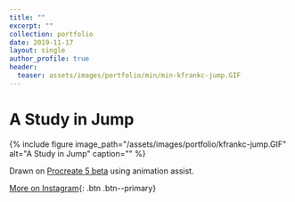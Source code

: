 ```yaml
---
title: ""
excerpt: ""
collection: portfolio
date: 2019-11-17
layout: single
author_profile: true
header:
  teaser: assets/images/portfolio/min/min-kfrankc-jump.GIF
---
```


# A Study in Jump

{% include figure image_path="/assets/images/portfolio/kfrankc-jump.GIF" alt="A Study in Jump" caption="" %}

Drawn on [Procreate 5 beta](https://procreate.art/ipad/preview) using animation assist.

[More on Instagram](https://instagram.com/bykfrankc){: .btn .btn--primary}
